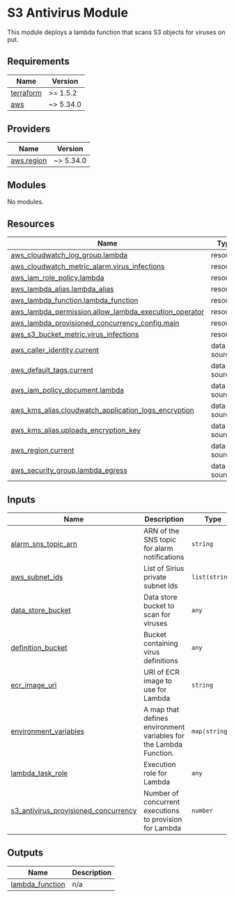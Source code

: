 # S3 Antivirus Module

This module deploys a lambda function that scans S3 objects for viruses on put.

## Requirements

| Name                                                                      | Version   |
|---------------------------------------------------------------------------|-----------|
| <a name="requirement_terraform"></a> [terraform](#requirement\_terraform) | >= 1.5.2  |
| <a name="requirement_aws"></a> [aws](#requirement\_aws)                   | ~> 5.34.0 |

## Providers

| Name                                                                   | Version   |
|------------------------------------------------------------------------|-----------|
| <a name="provider_aws.region"></a> [aws.region](#provider\_aws.region) | ~> 5.34.0 |

## Modules

No modules.

## Resources

| Name                                                                                                                                                                | Type        |
|---------------------------------------------------------------------------------------------------------------------------------------------------------------------|-------------|
| [aws_cloudwatch_log_group.lambda](https://registry.terraform.io/providers/hashicorp/aws/latest/docs/resources/cloudwatch_log_group)                                 | resource    |
| [aws_cloudwatch_metric_alarm.virus_infections](https://registry.terraform.io/providers/hashicorp/aws/latest/docs/resources/cloudwatch_metric_alarm)                 | resource    |
| [aws_iam_role_policy.lambda](https://registry.terraform.io/providers/hashicorp/aws/latest/docs/resources/iam_role_policy)                                           | resource    |
| [aws_lambda_alias.lambda_alias](https://registry.terraform.io/providers/hashicorp/aws/latest/docs/resources/lambda_alias)                                           | resource    |
| [aws_lambda_function.lambda_function](https://registry.terraform.io/providers/hashicorp/aws/latest/docs/resources/lambda_function)                                  | resource    |
| [aws_lambda_permission.allow_lambda_execution_operator](https://registry.terraform.io/providers/hashicorp/aws/latest/docs/resources/lambda_permission)              | resource    |
| [aws_lambda_provisioned_concurrency_config.main](https://registry.terraform.io/providers/hashicorp/aws/latest/docs/resources/lambda_provisioned_concurrency_config) | resource    |
| [aws_s3_bucket_metric.virus_infections](https://registry.terraform.io/providers/hashicorp/aws/latest/docs/resources/s3_bucket_metric)                               | resource    |
| [aws_caller_identity.current](https://registry.terraform.io/providers/hashicorp/aws/latest/docs/data-sources/caller_identity)                                       | data source |
| [aws_default_tags.current](https://registry.terraform.io/providers/hashicorp/aws/latest/docs/data-sources/default_tags)                                             | data source |
| [aws_iam_policy_document.lambda](https://registry.terraform.io/providers/hashicorp/aws/latest/docs/data-sources/iam_policy_document)                                | data source |
| [aws_kms_alias.cloudwatch_application_logs_encryption](https://registry.terraform.io/providers/hashicorp/aws/latest/docs/data-sources/kms_alias)                    | data source |
| [aws_kms_alias.uploads_encryption_key](https://registry.terraform.io/providers/hashicorp/aws/latest/docs/data-sources/kms_alias)                                    | data source |
| [aws_region.current](https://registry.terraform.io/providers/hashicorp/aws/latest/docs/data-sources/region)                                                         | data source |
| [aws_security_group.lambda_egress](https://registry.terraform.io/providers/hashicorp/aws/latest/docs/data-sources/security_group)                                   | data source |

## Inputs

| Name                                                                                                                                                 | Description                                                       | Type           | Default | Required |
|------------------------------------------------------------------------------------------------------------------------------------------------------|-------------------------------------------------------------------|----------------|---------|:--------:|
| <a name="input_alarm_sns_topic_arn"></a> [alarm\_sns\_topic\_arn](#input\_alarm\_sns\_topic\_arn)                                                    | ARN of the SNS topic for alarm notifications                      | `string`       | n/a     |   yes    |
| <a name="input_aws_subnet_ids"></a> [aws\_subnet\_ids](#input\_aws\_subnet\_ids)                                                                     | List of Sirius private subnet Ids                                 | `list(string)` | n/a     |   yes    |
| <a name="input_data_store_bucket"></a> [data\_store\_bucket](#input\_data\_store\_bucket)                                                            | Data store bucket to scan for viruses                             | `any`          | n/a     |   yes    |
| <a name="input_definition_bucket"></a> [definition\_bucket](#input\_definition\_bucket)                                                              | Bucket containing virus definitions                               | `any`          | n/a     |   yes    |
| <a name="input_ecr_image_uri"></a> [ecr\_image\_uri](#input\_ecr\_image\_uri)                                                                        | URI of ECR image to use for Lambda                                | `string`       | n/a     |   yes    |
| <a name="input_environment_variables"></a> [environment\_variables](#input\_environment\_variables)                                                  | A map that defines environment variables for the Lambda Function. | `map(string)`  | `{}`    |    no    |
| <a name="input_lambda_task_role"></a> [lambda\_task\_role](#input\_lambda\_task\_role)                                                               | Execution role for Lambda                                         | `any`          | n/a     |   yes    |
| <a name="input_s3_antivirus_provisioned_concurrency"></a> [s3\_antivirus\_provisioned\_concurrency](#input\_s3\_antivirus\_provisioned\_concurrency) | Number of concurrent executions to provision for Lambda           | `number`       | n/a     |   yes    |

## Outputs

| Name                                                                                | Description |
|-------------------------------------------------------------------------------------|-------------|
| <a name="output_lambda_function"></a> [lambda\_function](#output\_lambda\_function) | n/a         |
